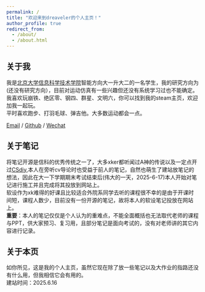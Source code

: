 ```yaml
---
permalink: /
title: "欢迎来到dreaveler的个人主页！"
author_profile: true
redirect_from: 
  - /about/
  - /about.html
---
```

## 关于我
我是[北京大学](https://www.pku.edu.cn/)[信息科学技术学院](https://eecs.pku.edu.cn/)智能方向大一升大二的一名学生，我的研究方向为(还没有研究方向），目前对运动仿真有一些兴趣但还没有系统学习过也不能确定。  
我喜欢玩崩铁、绝区零、钢四、群星、文明六，你可以找到我的steam主页，欢迎加我一起玩。  
平时喜欢跑步、打羽毛球、弹吉他。大多数运动都会一点。

[Email](dreaveler.stu.pku.edu.cn) / [Github](https://github.com/dreaveler) / [Wechat](../images/wechat.jpg)  
## 关于笔记
将笔记开源是信科的优秀传统之一了，大多xker都听闻过A神的传说以及一定点开过[CSdiy](https://csdiy.wiki/),本人在旁听cv导论时也受益于前人的笔记，自然也萌生了建站放笔记的想法，因此在大一下学期期末考试结束后(伟大的一天，2025-6-17)本人开始对笔记进行施工并且完成将其投放到网站上。  
软设作为xk难得的好课且比较适合外院系同学去听的课程很不幸的是由于开课时间短，课程人数少，目前没有一份开源的笔记，故将本人的软设笔记投放在网站上。  
**重要**：本人的笔记仅仅是个人认为的重难点，不能全面概括也无法取代老师的课程与PPT，供大家预习、复习用，且部分笔记是面向考试的，没有对老师讲的其它内容进行记录。
## 关于本页
如你所见，这是我的个人主页，虽然它现在除了放一些笔记以及大作业的指路还没有什么用，但我相信它会有用的。  
建站时间：2025.6.16
